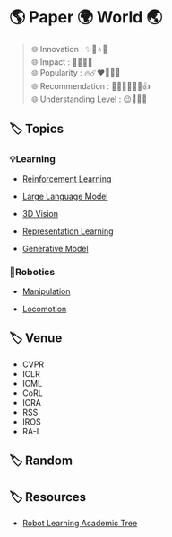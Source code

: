 # 🌎 Paper 🌍 World 🌏

>🌐 Innovation : ✨💫⭐🌟 <br>
>🌐 Impact : 💐🌷🌸🌺 <br>
>🌐 Popularity : 🔥☄️❤️‍🔥👩‍🚒 <br>
>🌐 Recommendation : 👍🏿👍🏽👍🏻👍 <br>
>🌐 Understanding Level : 😉🤨🤔🧐  <br>


## 🏷️ Topics

### 💡Learning

* [Reinforcement Learning](topics/reinforcement_learning/README.md)

* [Large Language Model](topics/large_language_model/README.md)

* [3D Vision](/topics/3d_vision/README.md)

* [Representation Learning](topics/representation_learning/README.md)

* [Generative Model](topics/generative_model/README.md)


### 🦾Robotics

* [Manipulation](topics/manipulation/README.md)

* [Locomotion](topics/locomotion/README.md)



## 🏷️ Venue

* CVPR
* ICLR
* ICML
* CoRL
* ICRA
* RSS
* IROS
* RA-L

## 🏷️ Random


## 🏷️ Resources

* [Robot Learning Academic Tree](./src/robot_Learning_academic_tree.md)